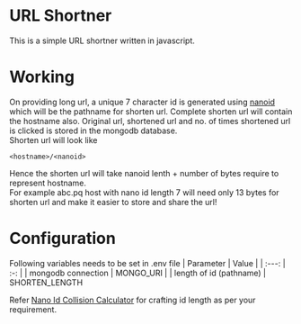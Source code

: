 # URL Shortner

This is a simple URL shortner written in javascript. 

# Working
On providing long url, a unique 7 character id is generated using [nanoid](https://www.npmjs.com/package/nanoid) which will be the pathname for shorten url. Complete shorten url will contain the hostname also. Original url, shortened url and no. of times shortened url is clicked is stored in the mongodb database.
<br />
Shorten url will look like
```
<hostname>/<nanoid>
```
Hence the shorten url will take nanoid lenth  + number of bytes require to represent hostname.
<br />
For example abc.pq host with nano id length 7 will need only 13 bytes for shorten url and make it easier to store and share the url!


# Configuration
Following variables needs to be set in .env file
| Parameter | Value   |
| :---:   | :-:       |
| mongodb connection   | MONGO_URI      |
| length of id (pathname)   | SHORTEN_LENGTH      

Refer [Nano Id Collision Calculator](https://zelark.github.io/nano-id-cc/) for crafting id length as per your requirement.
